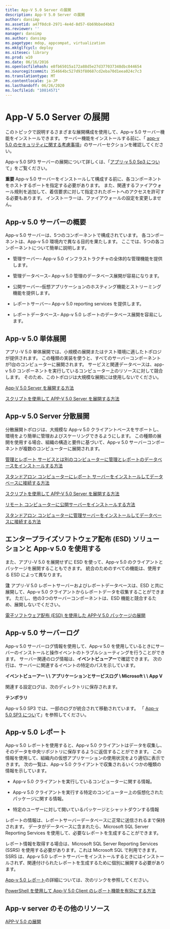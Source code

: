 ```yaml
---
title: App-V 5.0 Server の展開
description: App-V 5.0 Server の展開
author: dansimp
ms.assetid: a47f0dc8-2971-4e4d-8d57-6b69bbed4b63
ms.reviewer: ''
manager: dansimp
ms.author: dansimp
ms.pagetype: mdop, appcompat, virtualization
ms.mktglfcycl: deploy
ms.sitesec: library
ms.prod: w10
ms.date: 06/16/2016
ms.openlocfilehash: e8fb65015a172a88d5e27d377037348dbc044654
ms.sourcegitcommit: 354664bc527d93f80687cd2eba70d1eea024c7c3
ms.translationtype: MT
ms.contentlocale: ja-JP
ms.lasthandoff: 06/26/2020
ms.locfileid: "10814571"
---
```

# App-V 5.0 Server の展開


このトピックで説明するさまざまな展開構成を使用して、App-v 5.0 サーバー機能をインストールできます。 サーバー機能をインストールする前に、「 [app-v 5.0 のセキュリティに関する考慮事項](app-v-50-security-considerations.md)」のサーバーセクションを確認してください。

App-v 5.0 SP3 サーバーの展開について詳しくは、「[アプリ-v 5.0 Sp3 につい](about-app-v-50-sp3.md#bkmk-migrate-to-50sp3)て」をご覧ください。

**重要** App-v 5.0 サーバーをインストールして構成する前に、各コンポーネントをホストするポートを指定する必要があります。 また、関連するファイアウォール規則を追加して、着信要求に対して指定されたポートへのアクセスを許可する必要もあります。 インストーラーは、ファイアウォールの設定を変更しません。

 

## <a href="" id="---------app-v-5-0-server-overview"></a> App-v 5.0 サーバーの概要


App-v 5.0 サーバーは、5つのコンポーネントで構成されています。 各コンポーネントは、App-v 5.0 環境内で異なる目的を果たします。 ここでは、5つの各コンポーネントについて簡単に説明します。

-   管理サーバー– App-v 5.0 インフラストラクチャの全体的な管理機能を提供します。

-   管理データベース– App-v 5.0 管理のデータベース展開が容易になります。

-   公開サーバー–仮想アプリケーションのホスティング機能とストリーミング機能を提供します。

-   レポートサーバー– App-v 5.0 reporting services を提供します。

-   レポートデータベース– App-v 5.0 レポートのデータベース展開を容易にします。

## <a href="" id="---------app-v-5-0-stand-alone-deployment"></a> App-v 5.0 単体展開


アプリ-V 5.0 単体展開では、小規模の展開またはテスト環境に適したトポロジが提供されます。 この種類の実装を使うと、すべてのサーバーコンポーネントが1台のコンピューターに展開されます。 サービスと関連データベースは、app-v 5.0 コンポーネントを実行しているコンピューター上のリソースに対して競合します。 そのため、このトポロジは大規模な展開には使用しないでください。

[App-V 5.0 Server を展開する方法](how-to-deploy-the-app-v-50-server-50sp3.md)

[スクリプトを使用して APP-V 5.0 Server を展開する方法](how-to-deploy-the-app-v-50-server-using-a-script.md)

## <a href="" id="---------app-v-5-0-server-distributed-deployment"></a> App-v 5.0 Server 分散展開


分散展開トポロジは、大規模な App-v 5.0 クライアントベースをサポートし、環境をより簡単に管理およびスケーリングできるようにします。 この種類の展開を使用する場合、組織の構造と要件に基づいて、App-v 5.0 サーバーコンポーネントが複数のコンピューターに展開されます。

[管理とレポート サービスとは別のコンピューターに管理とレポートのデータベースをインストールする方法](how-to-install-the-management-and-reporting-databases-on-separate-computers-from-the-management-and-reporting-services.md)

[スタンドアロン コンピューターにレポート サーバーをインストールしてデータベースに接続する方法](how-to-install-the-reporting-server-on-a-standalone-computer-and-connect-it-to-the-database.md)

[スクリプトを使用して APP-V 5.0 Server を展開する方法](how-to-deploy-the-app-v-50-server-using-a-script.md)

[リモート コンピューターに公開サーバーをインストールする方法](how-to-install-the-publishing-server-on-a-remote-computer.md)

[スタンドアロン コンピューターに管理サーバーをインストールしてデータベースに接続する方法](how-to-install-the-management-server-on-a-standalone-computer-and-connect-it-to-the-database.md)

## エンタープライズソフトウェア配布 (ESD) ソリューションと App-v 5.0 を使用する


また、アプリ-V 5.0 を展開せずに ESD を使って、App-v 5.0 のクライアントとパッケージを展開することもできます。 統合のためのすべての機能は、使用する ESD によって異なります。

**注** アプリ-V 5.0 レポートサーバーおよびレポートデータベースは、ESD と共に展開して、App-v 5.0 クライアントからレポートデータを収集することができます。 ただし、他の3つのサーバーコンポーネントは、ESD 機能と競合するため、展開しないでください。

 

[電子ソフトウェア配布 (ESD) を使用した APP-V 5.0 パッケージの展開](deploying-app-v-50-packages-by-using-electronic-software-distribution--esd-.md)

## <a href="" id="---------app-v-5-0-server-logs"></a> App-v 5.0 サーバーログ


App-v 5.0 サーバーログ情報を使用して、App-v 5.0 を使用しているときにサーバーのインストールと操作イベントのトラブルシューティングを行うことができます。 サーバー関連のログ情報は、**イベントビューアー**で確認できます。 次の行は、サーバーに関連するイベントの特定のパスを示しています。

**イベントビューアー \ \ アプリケーションとサービスログ \\ Microsoft \ \ App V**

関連する設定ログは、次のディレクトリに保存されます。

**テンポラリ**

App-v 5.0 SP3 では、一部のログが統合されて移動されています。 「 [App-v 5.0 SP3 につい](about-app-v-50-sp3.md#bkmk-event-logs-moved)て」を参照してください。

## <a href="" id="---------app-v-5-0-reporting"></a> App-v 5.0 レポート


App-v 5.0 レポートを使用すると、App-v 5.0 クライアントはデータを収集し、そのデータを中央リポジトリに保存するように返信することができます。 この情報を使用して、組織内の仮想アプリケーションの使用状況をより適切に表示できます。 次の一覧は、App-v 5.0 クライアントで収集されるいくつかの種類の情報を示しています。

-   App-v 5.0 クライアントを実行しているコンピューターに関する情報。

-   App-v 5.0 クライアントを実行する特定のコンピューター上の仮想化されたパッケージに関する情報。

-   特定のユーザーに対して開いているパッケージとシャットダウンする情報

レポートの情報は、レポートサーバーデータベースに正常に送信されるまで保持されます。 データがデータベースに含まれたら、Microsoft SQL Server Reporting Services を使用して、必要なレポートを生成することができます。

レポート情報を取得する場合は、Microsoft SQL Server Reporting Services (SSRS) を使用する必要があります。これは Microsoft SQL で利用できます。 SSRS は、App-v 5.0 レポートサーバーをインストールするときにはインストールされず、関連付けられたレポートを生成するために個別に展開する必要があります。

[App-v 5.0 レポート](about-app-v-50-reporting.md)の詳細については、次のリンクを参照してください。

[PowerShell を使用して App-V 5.0 Client のレポート機能を有効にする方法](how-to-enable-reporting-on-the-app-v-50-client-by-using-powershell.md)

## App-v server のその他のリソース


[APP-V 5.0 の展開](deploying-app-v-50.md)






 

 





